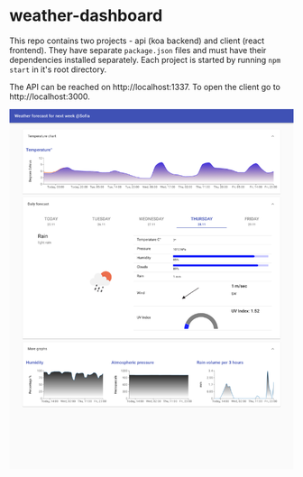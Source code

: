 # weather-dashboard

This repo contains two projects - api (koa backend) and client (react frontend).
They have separate `package.json` files and must have their dependencies installed separately.
Each project is started by running `npm start` in it's root directory.

The API can be reached on http://localhost:1337.
To open the client go to http://localhost:3000.

![Screenshot](screenshot.png?raw=true 'Screenshot')
